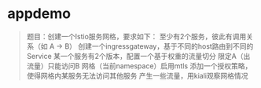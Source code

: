 # appdemo
> 题目：创建一个Istio服务网格，要求如下：
> 至少有2个服务，彼此有调用关系（如 A -> B）
> 创建一个ingressgateway，基于不同的host路由到不同的Service
> 某一个服务有2个版本，配置一个基于权重的流量切分
> 限定A（出流量）只能访问B
> 网格（当前namespace）启用mtls
> 添加一个授权策略，使得网格内某服务无法访问其他服务
> 产生一些流量，用kiali观察网格情况

